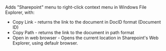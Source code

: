 Adds "Sharepoint" menu to right-click context menu in Windows File Explorer, with:
- Copy Link - returns the link to the document in DocID format (Document ID)
- Copy Path - returns the link to the document in path format
- Open in web browser - Opens the current location in Sharepoint's Web Explorer, using defaulr browser.
